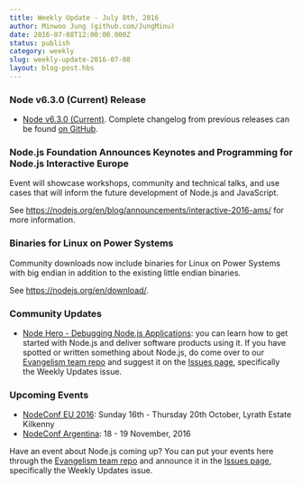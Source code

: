 ```yaml
---
title: Weekly Update - July 8th, 2016
author: Minwoo Jung (github.com/JungMinu)
date: 2016-07-08T12:00:00.000Z
status: publish
category: weekly
slug: weekly-update-2016-07-08
layout: blog-post.hbs
---
```


### Node v6.3.0 (Current) Release

- [Node v6.3.0 (Current)](https://nodejs.org/en/blog/release/v6.3.0/). Complete changelog from previous releases can be found [on GitHub](https://github.com/nodejs/node/blob/main/CHANGELOG.md).

### Node.js Foundation Announces Keynotes and Programming for Node.js Interactive Europe

Event will showcase workshops, community and technical talks, and use cases that will inform the future development of Node.js and JavaScript.

See https://nodejs.org/en/blog/announcements/interactive-2016-ams/ for more information.

### Binaries for Linux on Power Systems

Community downloads now include binaries for Linux on Power Systems with big endian in addition to the existing little endian binaries.

See https://nodejs.org/en/download/.

### Community Updates

- [Node Hero - Debugging Node.js Applications](https://blog.risingstack.com/node-hero-node-js-debugging-tutorial/): you can learn how to get started with Node.js and deliver software products using it.
  If you have spotted or written something about Node.js, do come over to our [Evangelism team repo](https://github.com/nodejs/evangelism) and suggest it on the [Issues page](https://github.com/nodejs/evangelism/issues), specifically the Weekly Updates issue.

### Upcoming Events

- [NodeConf EU 2016](http://www.nodeconf.eu/): Sunday 16th - Thursday 20th October, Lyrath Estate Kilkenny
- [NodeConf Argentina](https://2016.nodeconf.com.ar): 18 - 19 November, 2016

Have an event about Node.js coming up? You can put your events here through the [Evangelism team repo](https://github.com/nodejs/evangelism) and announce it in the [Issues page](https://github.com/nodejs/evangelism/issues), specifically the Weekly Updates issue.
